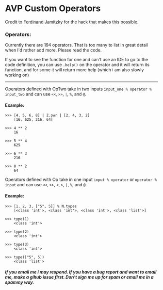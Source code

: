 # AVP Custom Operators

Credit to [Ferdinand Jamitzky](https://code.activestate.com/recipes/384122/) for the hack that makes this possible.

### Operators:
Currently there are 194 operators. That is too many to list in great detail when I'd rather add more. Please read the code.

If you want to see the function for one and can't use an IDE to go to the code definition, you can use `.help()` on the operator and it will return its function, and for some it will return more help (which i am also slowly working on)

---

Operators defined with OpTwo take in two inputs `input_one % operator % input_two` and can use `<<`, `>>`, `|`, `%`, and `@`.

#### Example:

```
>>> [4, 5, 6, 8] | Z.pwr | [2, 4, 3, 2]
    [16, 625, 216, 64]

>>> 4 ** 2
    16

>>> 5 ** 4
    625

>>> 6 ** 3
    216

>>> 8 ** 2
    64
```

Operators defined with Op take in one input `input % operator` or `operator % input` and can use `<<`, `>>`, `<`, `>`, `|`, `%`, and `@`.

#### Example:

```
>>> [1, 2, 3, ["5", 5]] % N.types
    [<class 'int'>, <class 'int'>, <class 'int'>, <class 'list'>]
    
>>> type(1)
    <class 'int'>

>>> type(2)
    <class 'int'>

>>> type(3)
    <class 'int'>

>>> type(["5", 5])
    <class 'list'>
```

##### If you email me i may respond. If you have a bug report and want to email me, make a gihub issue first. Don't sign me up for spam or email me in a spammy way.
